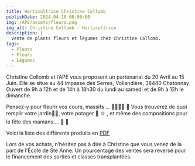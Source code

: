```yaml
---
title: Horticultrice Christine Collomb
publishDate: 2024-04-20 00:00:00
img: /APE/assets/fleurs.png
img_alt: Christine Collomb - Horticultrice
description: |
  Vente de plants fleurs et légumes chez Christine Collomb.
tags:
  - Plants
  - Fleurs
  - Légumes
---
```


Christine Collomb et l’APE vous proposent un partenariat du 20 Avril au 15 Juin.
Elle se situe au 44 impasse des Serres, Vollandière, 38440 Chatonnay
Ouvert de 9h à 12h et de 14h à 18h30 du lundi au samedi et de 9h à 12h le dimanche.

Pensez-y pour fleurir vos cours, massifs ...  🌸🌹🪻💐 🌷
Vous trouverez de quoi remplir votre jardin🌹🌷, votre potager 🍎 🫑 , et même des compositions pour la fête des mamans…. 💐 🎁

Voici la liste des différents produits en
<a href ="/APE/assets/Liste plants fleurs et légumes_24.pdf" target="_blank">PDF</a>

Lors de vos achats, n’hésitez pas à dire à Christine que vous venez de la part de l'École de Ste Anne. Un pourcentage des ventes sera reversé pour le financement des sorties et classes transplantées.
